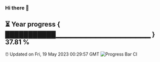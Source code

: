 ### Hi there 👋
⏳ Year progress { ███████████▁▁▁▁▁▁▁▁▁▁▁▁▁▁▁▁▁▁▁ } 37.81 %
---
⏰ Updated on Fri, 19 May 2023 00:29:57 GMT
![Progress Bar CI](https://github.com/Moyi321/Moyi321/workflows/Progress%20Bar%20CI/badge.svg)
